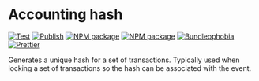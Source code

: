 # Accounting hash

[![Test](https://github.com/nexys-admin/accounting-hash/actions/workflows/test.yml/badge.svg)](https://github.com/nexys-admin/accounting-hash/actions/workflows/test.yml)
[![Publish](https://github.com/nexys-admin/accounting-hash/actions/workflows/publish.yml/badge.svg)](https://github.com/nexys-admin/accounting-hash/actions/workflows/publish.yml)
[![NPM package](https://badge.fury.io/js/%40nexys%2Faccounting-hash.svg)](https://www.npmjs.com/package/@nexys/accounting-hash)
[![NPM package](https://img.shields.io/npm/v/@nexys/accounting-hash.svg)](https://www.npmjs.com/package/@nexys/accounting-hash)
[![Bundleophobia](https://badgen.net/bundlephobia/min/@nexys/accounting-hash)](https://bundlephobia.com/result?p=@nexys/accounting-hash)
[![Prettier](https://img.shields.io/badge/code_style-prettier-ff69b4.svg)](https://prettier.io/)

Generates a unique hash for a set of transactions. Typically used when locking a set of transactions so the hash can be associated with the event.
